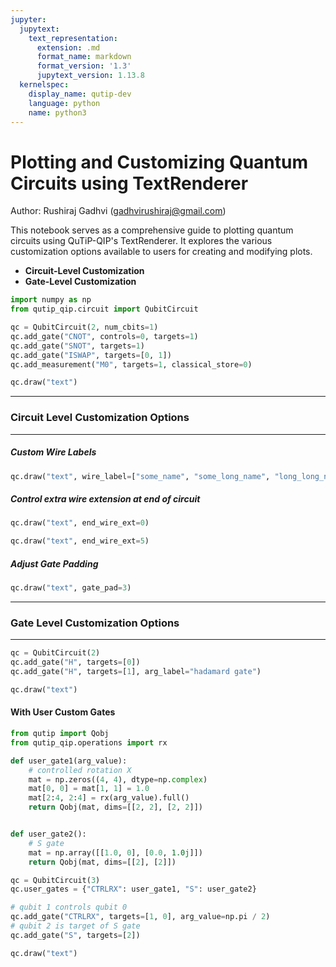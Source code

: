 ```yaml
---
jupyter:
  jupytext:
    text_representation:
      extension: .md
      format_name: markdown
      format_version: '1.3'
      jupytext_version: 1.13.8
  kernelspec:
    display_name: qutip-dev
    language: python
    name: python3
---
```


# Plotting and Customizing Quantum Circuits using TextRenderer
Author: Rushiraj Gadhvi (gadhvirushiraj@gmail.com)

This notebook serves as a comprehensive guide to plotting quantum circuits using QuTiP-QIP's TextRenderer. It explores the various customization options available to users for creating and modifying plots.

- **Circuit-Level Customization**
- **Gate-Level Customization**

```python
import numpy as np
from qutip_qip.circuit import QubitCircuit
```

```python
qc = QubitCircuit(2, num_cbits=1)
qc.add_gate("CNOT", controls=0, targets=1)
qc.add_gate("SNOT", targets=1)
qc.add_gate("ISWAP", targets=[0, 1])
qc.add_measurement("M0", targets=1, classical_store=0)
```

```python
qc.draw("text")
```

---
### Circuit Level Customization Options
---


##### Custom Wire Labels

```python
qc.draw("text", wire_label=["some_name", "some_long_name", "long_long_name"])
```

##### Control extra wire extension at end of circuit

```python
qc.draw("text", end_wire_ext=0)
```

```python
qc.draw("text", end_wire_ext=5)
```

##### Adjust Gate Padding

```python
qc.draw("text", gate_pad=3)
```

---
### Gate Level Customization Options
---

```python
qc = QubitCircuit(2)
qc.add_gate("H", targets=[0])
qc.add_gate("H", targets=[1], arg_label="hadamard gate")
```

```python
qc.draw("text")
```

#### With User Custom Gates

```python
from qutip import Qobj
from qutip_qip.operations import rx
```

```python
def user_gate1(arg_value):
    # controlled rotation X
    mat = np.zeros((4, 4), dtype=np.complex)
    mat[0, 0] = mat[1, 1] = 1.0
    mat[2:4, 2:4] = rx(arg_value).full()
    return Qobj(mat, dims=[[2, 2], [2, 2]])


def user_gate2():
    # S gate
    mat = np.array([[1.0, 0], [0.0, 1.0j]])
    return Qobj(mat, dims=[[2], [2]])
```

```python
qc = QubitCircuit(3)
qc.user_gates = {"CTRLRX": user_gate1, "S": user_gate2}

# qubit 1 controls qubit 0
qc.add_gate("CTRLRX", targets=[1, 0], arg_value=np.pi / 2)
# qubit 2 is target of S gate
qc.add_gate("S", targets=[2])
```

```python
qc.draw("text")
```
